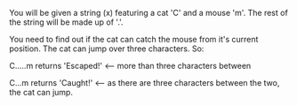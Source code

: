 You will be given a string (x) featuring a cat 'C' and a mouse 'm'. The rest of the string will be made up of '.'. 

You need to find out if the cat can catch the mouse from it's current position. The cat can jump over three characters. So:

C.....m returns 'Escaped!'  <-- more than three characters between

C...m returns 'Caught!'   <-- as there are three characters between the two, the cat can jump.